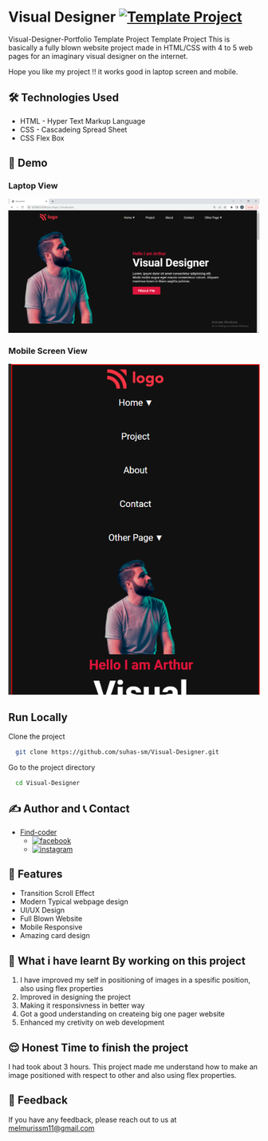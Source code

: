 # Visual Designer [![Template Project](https://img.shields.io/badge/Technologies%20-HTML%2FCSS-brightgreen)](http://www.gnu.org/licenses/agpl-3.0)

Visual-Designer-Portfolio Template Project Template Project
This is basically a fully blown website project made in HTML/CSS with 4 to 5 web pages for an imaginary visual designer on the internet.

Hope you like my project !! it works good in laptop screen and mobile.

## 🛠 Technologies Used
  - HTML - Hyper Text Markup Language
  - CSS - Cascadeing Spread Sheet
  - CSS Flex Box

## 🚩 Demo
### Laptop View
![page-img](./images/page_img_1.PNG)

### Mobile Screen View
![responsive_screen-1](./images/responsive_1.PNG)

## Run Locally

Clone the project

```bash
  git clone https://github.com/suhas-sm/Visual-Designer.git
```

Go to the project directory

```bash
  cd Visual-Designer
```
## ✍️ Author and 📞 Contact
- [Find-coder](https://www.findcoder.io/u/suhas_sm)
    - [![facebook](https://img.shields.io/badge/Facebook-0A66C2?style=for-the-badge&logo=facebook&logoColor=white)](https://www.facebook.com/suhas.melmuri)
    - [![instagram](https://img.shields.io/badge/Instagram-0A66C2?style=for-the-badge&logo=instagram&logoColor=white)](https://www.instagram.com/_suhas_sm/)

## 📝 Features

- Transition Scroll Effect
- Modern Typical webpage design
- UI/UX Design
- Full Blown Website
- Mobile Responsive
- Amazing card design

## 🤔 What i have learnt By working on this project
1. I have improved my self in positioning of images in a spesific position, also using flex properties
2. Improved in designing the project
3. Making it responsivness in better way
4. Got a good understanding on createing big one pager website
5. Enhanced my cretivity on web development

## 😌 Honest Time to finish the project

I had took about 3 hours. This project made me understand how to make an image positioned with respect to other and also using flex properties.

## 👀 Feedback

If you have any feedback, please reach out to us at melmurissm11@gmail.com